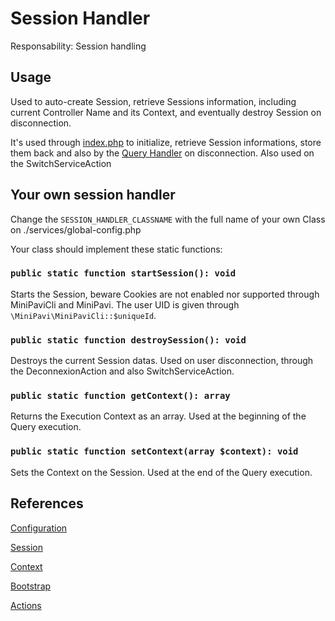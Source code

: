 # Session Handler

Responsability: Session handling


## Usage

Used to auto-create Session, retrieve Sessions information, including current Controller Name and its Context, and eventually destroy Session on disconnection.

It's used through [index.php](../../index.php) to initialize, retrieve Session informations, store them back and also by the [Query Handler](./Query-handler.md) on disconnection. Also used on the SwitchServiceAction


## Your own session handler

Change the `SESSION_HANDLER_CLASSNAME` with the full name of your own Class on ./services/global-config.php

Your class should implement these static functions:

### `public static function startSession(): void`
Starts the Session, beware Cookies are not enabled nor supported through MiniPaviCli and MiniPavi.
The user UID is given through `\MiniPavi\MiniPaviCli::$uniqueId`.

### `public static function destroySession(): void`
Destroys the current Session datas.
Used on user disconnection, through the DeconnexionAction and also SwitchServiceAction.

### `public static function getContext(): array`
Returns the Execution Context as an array.
Used at the beginning of the Query execution.

### `public static function setContext(array $context): void`
Sets the Context on the Session.
Used at the end of the Query execution.


## References

[Configuration](./Configurations.md)

[Session](./Session.md)

[Context](./Context.md)

[Bootstrap](./Bootstrap.md)

[Actions](./Actions.md)
